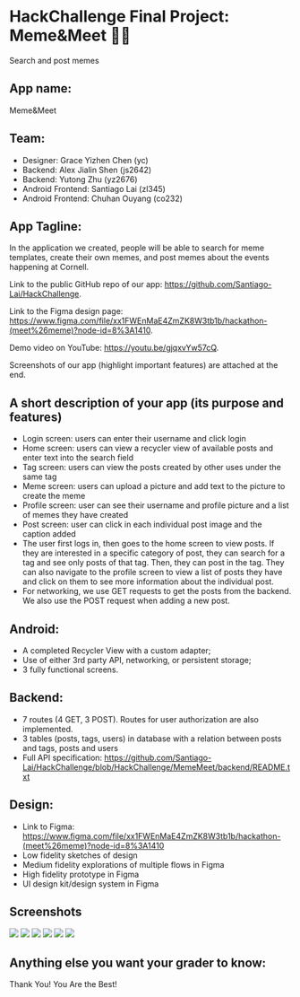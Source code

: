 # HackChallenge Final Project: Meme&Meet 🐶🐱
Search and post memes

## App name:
Meme&Meet

## Team:
* Designer: Grace Yizhen Chen (yc)
* Backend: Alex Jialin Shen (js2642)
* Backend: Yutong Zhu (yz2676)
* Android Frontend: Santiago Lai (zl345)
* Android Frontend: Chuhan Ouyang (co232)



## App Tagline:
In the application we created, people will be able to search for meme templates, create their own memes, and post memes about the events happening at Cornell. 

Link to the public GitHub repo of our app: https://github.com/Santiago-Lai/HackChallenge.

Link to the Figma design page: https://www.figma.com/file/xx1FWEnMaE4ZmZK8W3tb1b/hackathon-(meet%26meme)?node-id=8%3A1410.

Demo video on YouTube: https://youtu.be/gjqxvYw57cQ.

Screenshots of our app (highlight important features) are attached at the end.

## A short description of your app (its purpose and features)
* Login screen: users can enter their username and click login
* Home screen: users can view a recycler view of available posts and enter text into the search field
* Tag screen: users can view the posts created by other uses under the same tag
* Meme screen: users can upload a picture and add text to the picture to create the meme
* Profile screen: user can see their username and profile picture and a list of memes they have created
* Post screen: user can click in each individual post image and the caption added
* The user first logs in, then goes to the home screen to view posts. If they are interested in a specific category of post, they can search for a tag and see only posts of that tag. Then, they can post in the tag. They can also navigate to the profile screen to view a list of posts they have and click on them to see more information about the individual post. 
* For networking, we use GET requests to get the posts from the backend. We also use the POST request when adding a new post. 


##  Android: 
* A completed Recycler View with a custom adapter;
* Use of either 3rd party API, networking, or persistent storage;
* 3 fully functional screens.

## Backend:
* 7 routes (4 GET, 3 POST). Routes for user authorization are also implemented.
* 3 tables (posts, tags, users) in database with a relation between posts and tags, posts and users
* Full API specification: https://github.com/Santiago-Lai/HackChallenge/blob/HackChallenge/MemeMeet/backend/README.txt

## Design: 
* Link to Figma: https://www.figma.com/file/xx1FWEnMaE4ZmZK8W3tb1b/hackathon-(meet%26meme)?node-id=8%3A1410
* Low fidelity sketches of design
* Medium fidelity explorations of multiple flows in Figma
* High fidelity prototype in Figma
* UI design kit/design system in Figma

## Screenshots
<img src="MemeMeet/screenshots/1.png">
<img src="MemeMeet/screenshots/2.png">
<img src="MemeMeet/screenshots/3.png">
<img src="MemeMeet/screenshots/4.png">
<img src="MemeMeet/screenshots/5.png">
<img src="MemeMeet/screenshots/6.png">

## Anything else you want your grader to know:
Thank You! You Are the Best!
